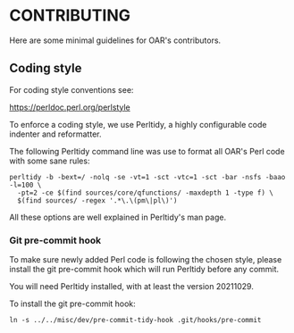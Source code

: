# CONTRIBUTING

Here are some minimal guidelines for OAR's contributors.

## Coding style

For coding style conventions see:

https://perldoc.perl.org/perlstyle

To enforce a coding style, we use Perltidy, a highly configurable code indenter
and reformatter.

The following Perltidy command line was use to format all OAR's Perl code with
some sane rules:

    perltidy -b -bext=/ -nolq -se -vt=1 -sct -vtc=1 -sct -bar -nsfs -baao -l=100 \
      -pt=2 -ce $(find sources/core/qfunctions/ -maxdepth 1 -type f) \
      $(find sources/ -regex '.*\.\(pm\|pl\)')

All these options are well explained in Perltidy's man page.

### Git pre-commit hook

To make sure newly added Perl code is following the chosen style, please
install the git pre-commit hook which will run Perltidy before any commit.

You will need Perltidy installed, with at least the version 20211029.

To install the git pre-commit hook:

    ln -s ../../misc/dev/pre-commit-tidy-hook .git/hooks/pre-commit

